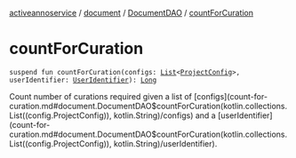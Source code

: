 [activeannoservice](../../index.md) / [document](../index.md) / [DocumentDAO](index.md) / [countForCuration](./count-for-curation.md)

# countForCuration

`suspend fun countForCuration(configs: `[`List`](https://kotlinlang.org/api/latest/jvm/stdlib/kotlin.collections/-list/index.html)`<`[`ProjectConfig`](../../config/-project-config/index.md)`>, userIdentifier: `[`UserIdentifier`](../../config/-user-identifier.md)`): `[`Long`](https://kotlinlang.org/api/latest/jvm/stdlib/kotlin/-long/index.html)

Count number of curations required given a list of [configs](count-for-curation.md#document.DocumentDAO$countForCuration(kotlin.collections.List((config.ProjectConfig)), kotlin.String)/configs) and a [userIdentifier](count-for-curation.md#document.DocumentDAO$countForCuration(kotlin.collections.List((config.ProjectConfig)), kotlin.String)/userIdentifier).

